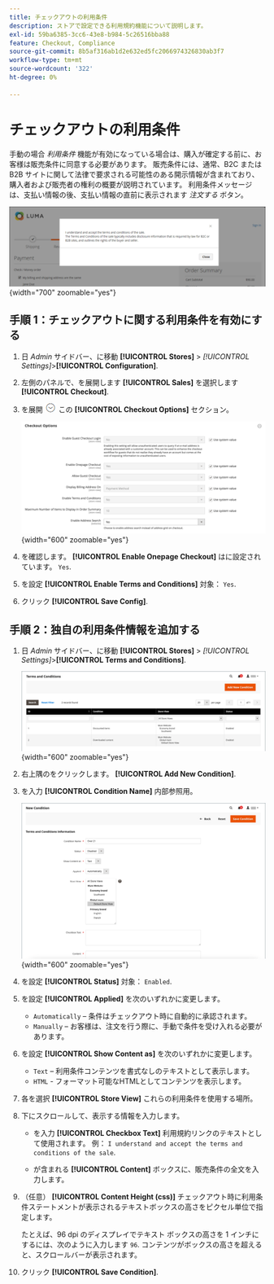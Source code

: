 ```yaml
---
title: チェックアウトの利用条件
description: ストアで設定できる利用規約機能について説明します。
exl-id: 59ba6385-3cc6-43e8-b984-5c26516bba88
feature: Checkout, Compliance
source-git-commit: 8b5af316ab1d2e632ed5fc2066974326830ab3f7
workflow-type: tm+mt
source-wordcount: '322'
ht-degree: 0%

---
```


# チェックアウトの利用条件

手動の場合 _利用条件_ 機能が有効になっている場合は、購入が確定する前に、お客様は販売条件に同意する必要があります。 販売条件には、通常、B2C または B2B サイトに関して法律で要求される可能性のある開示情報が含まれており、購入者および販売者の権利の概要が説明されています。 利用条件メッセージは、支払い情報の後、支払い情報の直前に表示されます _注文する_ ボタン。

![チェックアウト時の利用条件](./assets/storefront-checkout-step2-terms-conditions.png){width="700" zoomable="yes"}

## 手順 1：チェックアウトに関する利用条件を有効にする

1. 日 _Admin_ サイドバー、に移動 **[!UICONTROL Stores]** > _[!UICONTROL Settings]_>**[!UICONTROL Configuration]**.

1. 左側のパネルで、を展開します **[!UICONTROL Sales]** を選択します **[!UICONTROL Checkout]**.

1. を展開 ![展開セレクター](../assets/icon-display-expand.png) この **[!UICONTROL Checkout Options]** セクション。

   ![チェックアウトオプション](../configuration-reference/sales/assets/checkout-checkout-options.png){width="600" zoomable="yes"}

1. を確認します。 **[!UICONTROL Enable Onepage Checkout]** はに設定されています。 `Yes`.

1. を設定 **[!UICONTROL Enable Terms and Conditions]** 対象： `Yes`.

1. クリック **[!UICONTROL Save Config]**.

## 手順 2：独自の利用条件情報を追加する

1. 日 _Admin_ サイドバー、に移動 **[!UICONTROL Stores]** > _[!UICONTROL Settings]_>**[!UICONTROL Terms and Conditions]**.

   ![利用条件グリッド](./assets/terms-conditions.png){width="600" zoomable="yes"}

1. 右上隅のをクリックします。 **[!UICONTROL Add New Condition]**.

1. を入力 **[!UICONTROL Condition Name]** 内部参照用。

   ![新規条件](./assets/terms-conditions-new.png){width="600" zoomable="yes"}

1. を設定 **[!UICONTROL Status]** 対象： `Enabled`.

1. を設定 **[!UICONTROL Applied]** を次のいずれかに変更します。

   - `Automatically`  – 条件はチェックアウト時に自動的に承認されます。
   - `Manually`  – お客様は、注文を行う際に、手動で条件を受け入れる必要があります。

1. を設定 **[!UICONTROL Show Content as]** を次のいずれかに変更します。

   - `Text`  – 利用条件コンテンツを書式なしのテキストとして表示します。
   - `HTML` - フォーマット可能なHTMLとしてコンテンツを表示します。

1. 各を選択 **[!UICONTROL Store View]** これらの利用条件を使用する場所。

1. 下にスクロールして、表示する情報を入力します。

   - を入力 **[!UICONTROL Checkbox Text]** 利用規約リンクのテキストとして使用されます。 例： `I understand and accept the terms and conditions of the sale`.

   - が含まれる **[!UICONTROL Content]** ボックスに、販売条件の全文を入力します。

1. （任意） **[!UICONTROL Content Height (css)]** チェックアウト時に利用条件ステートメントが表示されるテキストボックスの高さをピクセル単位で指定します。

   たとえば、96 dpi のディスプレイでテキスト ボックスの高さを 1 インチにするには、次のように入力します `96`. コンテンツがボックスの高さを超えると、スクロールバーが表示されます。

1. クリック **[!UICONTROL Save Condition]**.
